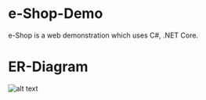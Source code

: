 # e-Shop-Demo

e-Shop is a web demonstration which uses C#, .NET Core.

# ER-Diagram
![alt text](https://github.com/joe830507/e-Shop-Demo/modifying_entities_relationships/e-Shop-Demo/ER-Diagram/e-Shop_ER_Diagram.png?raw=true)
